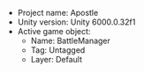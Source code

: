 <!-- UNITY CODE ASSIST INSTRUCTIONS START -->
- Project name: Apostle
- Unity version: Unity 6000.0.32f1
- Active game object:
  - Name: BattleManager
  - Tag: Untagged
  - Layer: Default
<!-- UNITY CODE ASSIST INSTRUCTIONS END -->